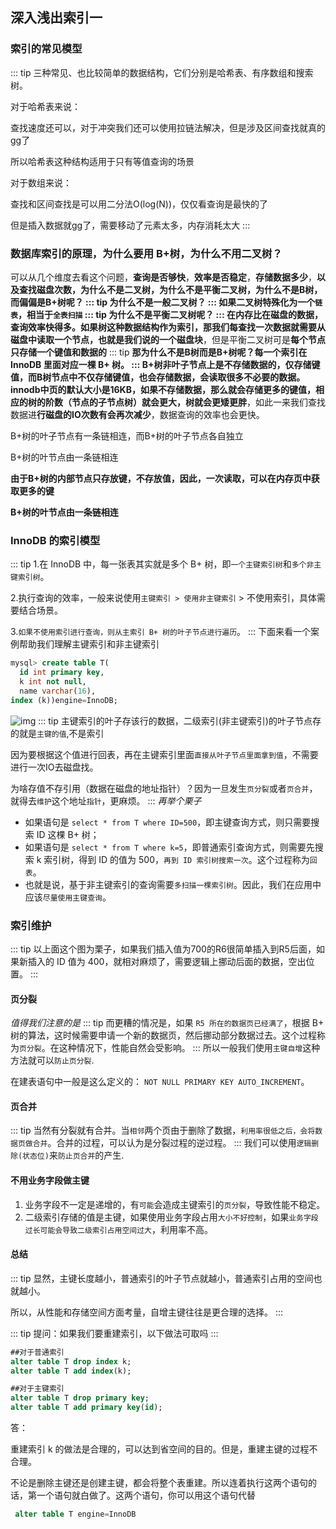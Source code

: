 ## 深入浅出索引一

### 索引的常见模型
::: tip
 三种常见、也比较简单的数据结构，它们分别是哈希表、有序数组和搜索树。

 对于哈希表来说：

 查找速度还可以，对于冲突我们还可以使用拉链法解决，但是涉及区间查找就真的gg了

 所以哈希表这种结构适用于只有等值查询的场景

 对于数组来说：

 查找和区间查找是可以用二分法O(log(N))，仅仅看查询是最快的了

 但是插入数据就gg了，需要移动了元素太多，内存消耗太大
::: 


### 数据库索引的原理，为什么要用 B+树，为什么不用二叉树？

可以从几个维度去看这个问题，**查询是否够快**，**效率是否稳定**，**存储数据多少**，**以及查找磁盘次数，**为什么不是二叉树，为什么不是平衡二叉树，为什么不是B树，而偏偏是B+树呢？
::: tip
 **为什么不是一般二叉树？**
::: 
如果二叉树特殊化为一个`链表`，相当于`全表扫描`
::: tip
 **为什么不是平衡二叉树呢？**
::: 
在内存比在磁盘的数据，查询效率快得多。如果树这种数据结构作为索引，那我们每查找一次数据就需要从磁盘中**读取一个节点，也就是我们说的一个磁盘块**，但是平衡二叉树可是**每个节点只存储一个键值和数据的**
::: tip
 **那为什么不是B树而是B+树呢？**每一个索引在 InnoDB 里面对应一棵 B+ 树。
::: 
**B+树非叶子节点上是不存储数据的，仅存储键值**，**而B树节点中不仅存储键值，也会存储数据，会读取很多不必要的数据**。**innodb中页的默认大小是16KB，如果不存储数据，那么就会存储更多的键值**，相应的**树的阶数（节点的子节点树）就会更大，树就会更矮更胖**，如此一来我们查找数据进**行磁盘的IO次数有会再次减少**，数据查询的效率也会更快。

B+树的叶子节点有一条链相连，而B+树的叶子节点各自独立

B+树的叶节点由一条链相连

**由于B+树的内部节点只存放键，不存放值，因此，一次读取，可以在内存页中获取更多的键**

**B+树的叶节点由一条链相连**

### InnoDB 的索引模型
::: tip
1.在 InnoDB 中，每一张表其实就是多个 B+ 树，即`一个主键索引树`和`多个非主键索引树`。 

2.执行查询的效率，一般来说使用`主键索引 > 使用非主键索引` > 不使用索引，具体需要结合场景。

3.`如果不使用索引进行查询，则从主索引 B+ 树的叶子节点进行遍历`。
::: 
下面来看一个案例帮助我们理解主键索引和非主键索引

```sql
mysql> create table T(
  id int primary key, 
  k int not null, 
  name varchar(16),
index (k))engine=InnoDB;
```
![img](/mysql/base/dcda101051f28502bd5c4402b292e38d.png)
::: tip
 主键索引的叶子存该行的数据，二级索引(非主键索引)的叶子节点存的就是`主键的值`,不是索引

 因为要根据这个值进行回表，再在主键索引里面`直接从叶子节点里面拿到值`，不需要进行一次IO去磁盘找。

 为啥存值不存引用（数据在磁盘的地址指针）？因为一旦发生`页分裂`或者`页合并`，就得去`维护`这个地址`指针`，更麻烦。
::: 
*再举个栗子*

- 如果语句是 `select * from T where ID=500`，即主键查询方式，则只需要搜索 ID 这棵 B+ 树；
- 如果语句是 `select * from T where k=5`，即普通索引查询方式，则需要先搜索 k 索引树，得到 ID 的值为 500，`再到 ID 索引树搜索一次`。这个过程称为`回表`。
- 也就是说，基于非主键索引的查询需要`多扫描一棵索引树`。因此，我们在应用中应该`尽量使用主键查询`。

### 索引维护
::: tip
以上面这个图为栗子，如果我们插入值为700的R6很简单插入到R5后面，如果新插入的 ID 值为 400，就相对麻烦了，需要逻辑上挪动后面的数据，空出位置。
::: 
#### 页分裂

*值得我们注意的是*
::: tip
 而更糟的情况是，如果 `R5 所在的数据页已经满了`，根据 B+ 树的算法，这时候需要申请一个新的数据页，然后挪动部分数据过去。这个过程称为`页分裂`。在这种情况下，性能自然会受影响。
::: 
所以一般我们使用`主键自增`这种方法就可以`防止页分裂`.

在建表语句中一般是这么定义的： `NOT NULL PRIMARY KEY AUTO_INCREMENT`。

#### 页合并
::: tip
 当然有分裂就有合并。当`相邻`两个页由于删除了数据，`利用率很低之后，会将数据页做合并`。合并的过程，可以认为是分裂过程的逆过程。
::: 
我们可以使用`逻辑删除(状态位)`来`防止页合并`的产生.

#### 不用业务字段做主键

1. 业务字段不一定是递增的，有`可能`会造成主键索引的`页分裂`，导致性能不稳定。 
2. 二级索引存储的值是主键，如果使用业务字段占用`大小不好控制`，如果`业务字段过长可能会导致二级索引占用空间过大`，利用率不高。

#### 总结
::: tip
 显然，主键长度越小，普通索引的叶子节点就越小，普通索引占用的空间也就越小。

 所以，从性能和存储空间方面考量，自增主键往往是更合理的选择。
::: 

::: tip
提问：如果我们要重建索引，以下做法可取吗
::: 
```sql
##对于普通索引
alter table T drop index k;
alter table T add index(k);

##对于主键索引
alter table T drop primary key;
alter table T add primary key(id);
```

答：

重建索引 k 的做法是合理的，可以达到省空间的目的。但是，重建主键的过程不合理。

不论是删除主键还是创建主键，都会将整个表重建。所以连着执行这两个语句的话，第一个语句就白做了。这两个语句，你可以用这个语句代替

```sql
 alter table T engine=InnoDB
```

